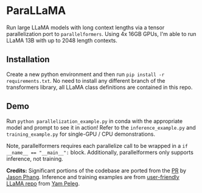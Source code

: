 # ParaLLaMA
Run large LLaMA models with long context lengths via a tensor parallelization port to ```parallelformers```. Using 4x 16GB GPUs, I'm able to run LLaMA 13B with up to 2048 length contexts.

## Installation

Create a new python environment and then run ```pip install -r requirements.txt```. No need to install any different branch of the transformers library, all LLaMA class definitions are contained in this repo. 

## Demo

Run ```python parallelization_example.py``` in conda with the appropriate model and prompt to see it in action! Refer to the ```inference_example.py``` and ```training_example.py``` for single-GPU / CPU demonstrations. 

Note, parallelformers requires each parallelize call to be wrapped in a ``if __name__ == "__main__":`` block. Additionally, parallelformers only supports inference, not training. 

**Credits:** Significant portions of the codebase are ported from the [PR](https://github.com/huggingface/transformers/pull/21955) by [Jason Phang](https://github.com/zphang). Inference and training examples are from [user-friendly LLaMA repo](https://github.com/ypeleg/llama) from [Yam Peleg](https://github.com/ypeleg). 
